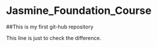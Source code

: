 # Jasmine_Foundation_Course

##This is my first git-hub repository

This line is just to check the difference.
